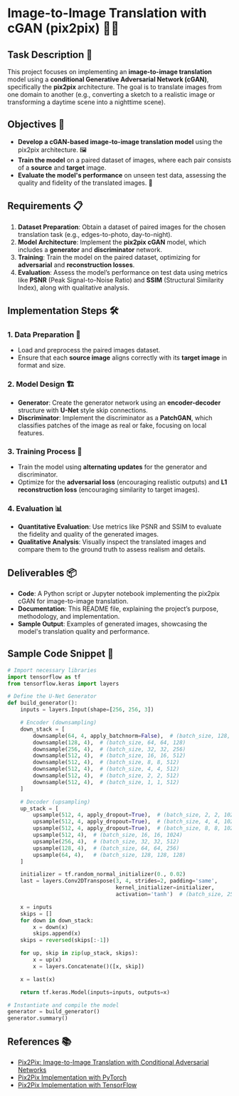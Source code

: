 # Image-to-Image Translation with cGAN (pix2pix) 📸✨

## Task Description 📝
This project focuses on implementing an **image-to-image translation** model using a **conditional Generative Adversarial Network (cGAN)**, specifically the **pix2pix** architecture. The goal is to translate images from one domain to another (e.g., converting a sketch to a realistic image or transforming a daytime scene into a nighttime scene).

## Objectives 🎯
- **Develop a cGAN-based image-to-image translation model** using the pix2pix architecture. 🖼️
- **Train the model** on a paired dataset of images, where each pair consists of a **source** and **target** image.
- **Evaluate the model's performance** on unseen test data, assessing the quality and fidelity of the translated images. 🌟

## Requirements 📋
1. **Dataset Preparation**: Obtain a dataset of paired images for the chosen translation task (e.g., edges-to-photo, day-to-night).
2. **Model Architecture**: Implement the **pix2pix cGAN** model, which includes a **generator** and **discriminator** network.
3. **Training**: Train the model on the paired dataset, optimizing for **adversarial** and **reconstruction losses**.
4. **Evaluation**: Assess the model’s performance on test data using metrics like **PSNR** (Peak Signal-to-Noise Ratio) and **SSIM** (Structural Similarity Index), along with qualitative analysis.

## Implementation Steps 🛠️
### 1. Data Preparation 📂
   - Load and preprocess the paired images dataset.
   - Ensure that each **source image** aligns correctly with its **target image** in format and size.

### 2. Model Design 🏗️
   - **Generator**: Create the generator network using an **encoder-decoder** structure with **U-Net** style skip connections.
   - **Discriminator**: Implement the discriminator as a **PatchGAN**, which classifies patches of the image as real or fake, focusing on local features.

### 3. Training Process 🚀
   - Train the model using **alternating updates** for the generator and discriminator.
   - Optimize for the **adversarial loss** (encouraging realistic outputs) and **L1 reconstruction loss** (encouraging similarity to target images).

### 4. Evaluation 📊
   - **Quantitative Evaluation**: Use metrics like PSNR and SSIM to evaluate the fidelity and quality of the generated images.
   - **Qualitative Analysis**: Visually inspect the translated images and compare them to the ground truth to assess realism and details.

## Deliverables 📦
- **Code**: A Python script or Jupyter notebook implementing the pix2pix cGAN for image-to-image translation.
- **Documentation**: This README file, explaining the project’s purpose, methodology, and implementation.
- **Sample Output**: Examples of generated images, showcasing the model's translation quality and performance.

## Sample Code Snippet 🧩
```python
# Import necessary libraries
import tensorflow as tf
from tensorflow.keras import layers

# Define the U-Net Generator
def build_generator():
    inputs = layers.Input(shape=[256, 256, 3])

    # Encoder (downsampling)
    down_stack = [
        downsample(64, 4, apply_batchnorm=False),  # (batch_size, 128, 128, 64)
        downsample(128, 4),  # (batch_size, 64, 64, 128)
        downsample(256, 4),  # (batch_size, 32, 32, 256)
        downsample(512, 4),  # (batch_size, 16, 16, 512)
        downsample(512, 4),  # (batch_size, 8, 8, 512)
        downsample(512, 4),  # (batch_size, 4, 4, 512)
        downsample(512, 4),  # (batch_size, 2, 2, 512)
        downsample(512, 4),  # (batch_size, 1, 1, 512)
    ]

    # Decoder (upsampling)
    up_stack = [
        upsample(512, 4, apply_dropout=True),  # (batch_size, 2, 2, 1024)
        upsample(512, 4, apply_dropout=True),  # (batch_size, 4, 4, 1024)
        upsample(512, 4, apply_dropout=True),  # (batch_size, 8, 8, 1024)
        upsample(512, 4),  # (batch_size, 16, 16, 1024)
        upsample(256, 4),  # (batch_size, 32, 32, 512)
        upsample(128, 4),  # (batch_size, 64, 64, 256)
        upsample(64, 4),   # (batch_size, 128, 128, 128)
    ]

    initializer = tf.random_normal_initializer(0., 0.02)
    last = layers.Conv2DTranspose(3, 4, strides=2, padding='same',
                                  kernel_initializer=initializer,
                                  activation='tanh')  # (batch_size, 256, 256, 3)

    x = inputs
    skips = []
    for down in down_stack:
        x = down(x)
        skips.append(x)
    skips = reversed(skips[:-1])

    for up, skip in zip(up_stack, skips):
        x = up(x)
        x = layers.Concatenate()([x, skip])

    x = last(x)

    return tf.keras.Model(inputs=inputs, outputs=x)

# Instantiate and compile the model
generator = build_generator()
generator.summary()
```

## References 📚
- [Pix2Pix: Image-to-Image Translation with Conditional Adversarial Networks](https://arxiv.org/abs/1611.07004)
- [Pix2Pix Implementation with PyTorch](https://github.com/junyanz/pytorch-CycleGAN-and-pix2pix)
- [Pix2Pix Implementation with TensorFlow](https://www.tensorflow.org/tutorials/generative/pix2pix)